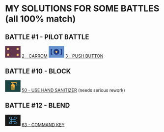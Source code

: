 # MY SOLUTIONS FOR SOME BATTLES (all 100% match)

## BATTLE #1 - PILOT BATTLE
  <img src="./targets/img/2.png" width="50"/> [2 - CARROM](targets/2.md)
  <img src="./targets/img/3.png" width="50"/> [3 - PUSH BUTTON](targets/3.md)

## BATTLE #10 - BLOCK
  <img src="./targets/img/50.png" width="50"/> [50 - USE HAND SANITIZER](targets/50.md) (needs serious rework)

## BATTLE #12 - BLEND
  <img src="./targets/img/63.png" width="50"/> [63 - COMMAND KEY](targets/63.md)

